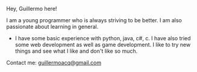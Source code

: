 Hey, Guillermo here!

I am a young programmer who is always striving to be better. I am also passionate about learning in general.

- I have some basic experience with python, java, c#, c. I have also tried some web development as well as game development.
I like to try new things and see what I like and don't like so much.

Contact me: guillermoacq@gmail.com
